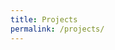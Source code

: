 ```yaml
---
title: Projects
permalink: /projects/
---
```


<script defer="defer" src="{{ site.baseurl }}/aurelia/entry.e42abd8cbf18a07d672b.bundle.js"></script>
<div class="wrapper"><ninja></ninja></div>

